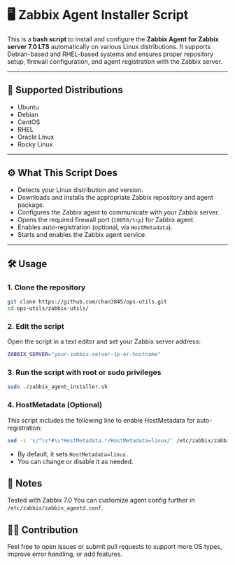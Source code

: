 # 🖥️ Zabbix Agent Installer Script

This is a **bash script** to install and configure the **Zabbix Agent for Zabbix server 7.0 LTS** automatically on various Linux distributions. It supports Debian-based and RHEL-based systems and ensures proper repository setup, firewall configuration, and agent registration with the Zabbix server.

---

## 📌 Supported Distributions

- Ubuntu
- Debian
- CentOS
- RHEL
- Oracle Linux
- Rocky Linux

---

## ⚙️ What This Script Does

- Detects your Linux distribution and version.
- Downloads and installs the appropriate Zabbix repository and agent package.
- Configures the Zabbix agent to communicate with your Zabbix server.
- Opens the required firewall port (`10050/tcp`) for Zabbix agent.
- Enables auto-registration (optional, via `HostMetadata`).
- Starts and enables the Zabbix agent service.

---

## 🛠️ Usage

### 1. Clone the repository

```bash
git clone https://github.com/chan3845/ops-utils.git
cd ops-utils/zabbix-utils/
```

### 2. Edit the script
Open the script in a text editor and set your Zabbix server address:

```bash
ZABBIX_SERVER="your-zabbix-server-ip-or-hostname"
```

### 3. Run the script with root or sudo privileges
```bash
sudo ./zabbix_agent_installer.sh
```

### 4. HostMetadata (Optional)
This script includes the following line to enable HostMetadata for auto-registration:
```bash
sed -i 's/^\s*#\s*HostMetadata.*/HostMetadata=linux/' /etc/zabbix/zabbix_agentd.conf
```
- By default, it sets `HostMetadata=linux.`
- You can change or disable it as needed.

## 📝 Notes
Tested with Zabbix 7.0
You can customize agent config further in `/etc/zabbix/zabbix_agentd.conf`. 

## 🙋‍♂️ Contribution
Feel free to open issues or submit pull requests to support more OS types, improve error handling, or add features.

